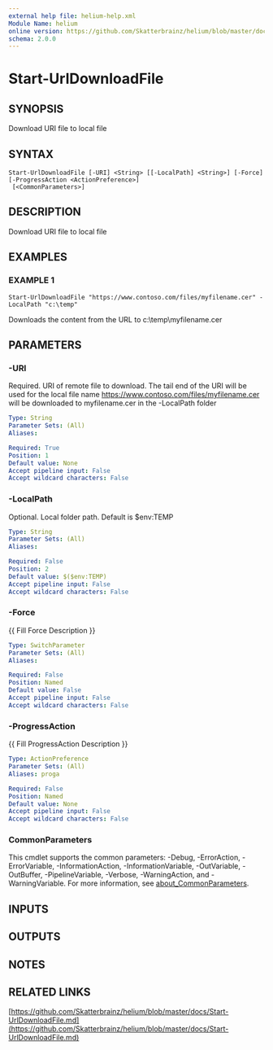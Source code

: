 ```yaml
---
external help file: helium-help.xml
Module Name: helium
online version: https://github.com/Skatterbrainz/helium/blob/master/docs/Start-UrlDownloadFile.md
schema: 2.0.0
---
```


# Start-UrlDownloadFile

## SYNOPSIS
Download URI file to local file

## SYNTAX

```
Start-UrlDownloadFile [-URI] <String> [[-LocalPath] <String>] [-Force] [-ProgressAction <ActionPreference>]
 [<CommonParameters>]
```

## DESCRIPTION
Download URI file to local file

## EXAMPLES

### EXAMPLE 1
```
Start-UrlDownloadFile "https://www.contoso.com/files/myfilename.cer" -LocalPath "c:\temp"
```

Downloads the content from the URL to c:\temp\myfilename.cer

## PARAMETERS

### -URI
Required.
URI of remote file to download.
The tail end of the URI will be used for the local file name
https://www.contoso.com/files/myfilename.cer will be downloaded to myfilename.cer in the -LocalPath folder

```yaml
Type: String
Parameter Sets: (All)
Aliases:

Required: True
Position: 1
Default value: None
Accept pipeline input: False
Accept wildcard characters: False
```

### -LocalPath
Optional.
Local folder path.
Default is $env:TEMP

```yaml
Type: String
Parameter Sets: (All)
Aliases:

Required: False
Position: 2
Default value: $($env:TEMP)
Accept pipeline input: False
Accept wildcard characters: False
```

### -Force
{{ Fill Force Description }}

```yaml
Type: SwitchParameter
Parameter Sets: (All)
Aliases:

Required: False
Position: Named
Default value: False
Accept pipeline input: False
Accept wildcard characters: False
```

### -ProgressAction
{{ Fill ProgressAction Description }}

```yaml
Type: ActionPreference
Parameter Sets: (All)
Aliases: proga

Required: False
Position: Named
Default value: None
Accept pipeline input: False
Accept wildcard characters: False
```

### CommonParameters
This cmdlet supports the common parameters: -Debug, -ErrorAction, -ErrorVariable, -InformationAction, -InformationVariable, -OutVariable, -OutBuffer, -PipelineVariable, -Verbose, -WarningAction, and -WarningVariable. For more information, see [about_CommonParameters](http://go.microsoft.com/fwlink/?LinkID=113216).

## INPUTS

## OUTPUTS

## NOTES

## RELATED LINKS

[https://github.com/Skatterbrainz/helium/blob/master/docs/Start-UrlDownloadFile.md](https://github.com/Skatterbrainz/helium/blob/master/docs/Start-UrlDownloadFile.md)

